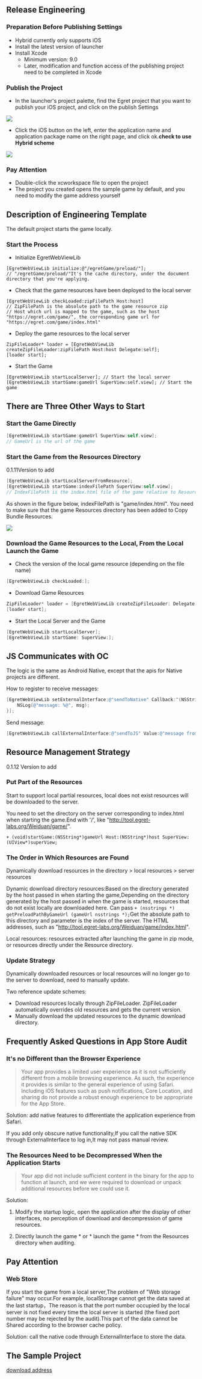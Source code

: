 ## Release Engineering

### Preparation Before Publishing Settings

- Hybrid currently only supports iOS
- Install the latest version of launcher
- Install Xcode 
    - Minimum version: 9.0
    -  Later, modification and function access of the publishing project need to be completed in Xcode

### Publish the Project
- In the launcher's project palette, find the Egret project that you want to publish your iOS project, and click on the publish Settings

![](p0.png)

- Click the iOS button on the left, enter the application name and application package name on the right page, and click ok.**check to use Hybrid scheme**

![](p1.png)

### Pay Attention 

-  Double-click the xcworkspace file to open the project
- The project you created opens the sample game by default, and you need to modify the game address yourself

## Description of Engineering Template

The default project starts the game locally.

### Start the Process

- Initialize EgretWebViewLib

```
[EgretWebViewLib initialize:@"/egretGame/preload/"];
// "/egretGame/preload/"It's the cache directory, under the document directory that you're applying.
```
- Check that the game resources have been deployed to the local server

```
[EgretWebViewLib checkLoaded:zipFilePath Host:host]
// ZipFilePath is the absolute path to the game resource zip
// Host which url is mapped to the game, such as the host "https://egret.com/game/", the corresponding game url for "https://egret.com/game/index.html"
```
- Deploy the game resources to the local server

```
ZipFileLoader* loader = [EgretWebViewLib createZipFileLoader:zipFilePath Host:host Delegate:self];
[loader start];
```
- Start the Game

```
[EgretWebViewLib startLocalServer]; // Start the local server
[EgretWebViewLib startGame:gameUrl SuperView:self.view]; // Start the game
```

## There are Three Other Ways to Start

### Start the Game Directly

```objective-c
[EgretWebViewLib startGame:gameUrl SuperView:self.view];
// GameUrl is the url of the game
```

### Start the Game from the Resources Directory

0.1.11Version to add

```objective-c
[EgretWebViewLib startLocalServerFromResource];
[EgretWebViewLib startGame:indexFilePath SuperView:self.view];
// IndexFilePath is the index.html file of the game relative to Resources
```

As shown in the figure below, indexFilePath is "game/index.html". You need to make sure that the game Resources directory has been added to Copy Bundle Resources.

![](p2.png)

### Download the Game Resources to the Local, From the Local Launch the Game

- Check the version of the local game resource (depending on the file name)

```objective-c
[EgretWebViewLib checkLoaded:];
```

- Download Game Resources

```objective-c
ZipFileLoader* loader = [EgretWebViewLib createZipFileLoader: Delegate:];
[loader start];
```

- Start the Local Server and the Game

```objective-c
[EgretWebViewLib startLocalServer];
[EgretWebViewLib startGame: SuperView:];
```

## JS Communicates with OC

The logic is the same as Android Native, except that the apis for Native projects are different.

How to register to receive messages:

```objective-c
[EgretWebViewLib setExternalInterface:@"sendToNative" Callback:^(NSString* msg) {
    NSLog(@"message: %@", msg);
}];
```

Send message:

```objective-c
[EgretWebViewLib callExternalInterface:@"sendToJS" Value:@"message from OC"];
```

## Resource Management Strategy

0.1.12 Version to add

### Put Part of the Resources

Start to support local partial resources, local does not exist resources will be downloaded to the server.

You need to set the directory on the server corresponding to index.html when starting the game.End with '/', like "http://tool.egret-labs.org/Weiduan/game/".

```
+ (void)startGame:(NSString*)gameUrl Host:(NSString*)host SuperView:(UIView*)superView;
```

### The Order in Which Resources are Found

Dynamically download resources in the directory > local resources > server resources

 Dynamic download directory resources:Based on the directory generated by the host passed in when starting the game,Depending on the directory generated by the host passed in when the game is started, resources that do not exist locally are downloaded here. Can pass ` + (nsstrings *) getPreloadPathByGameUrl (gameUrl nsstrings *); `Get the absolute path to this directory and parameter is the index of the server. The HTML addresses, such as "http://tool.egret-labs.org/Weiduan/game/index.html".

Local resources: resources extracted after launching the game in zip mode, or resources directly under the Resource directory.

### Update Strategy

Dynamically downloaded resources or local resources will no longer go to the server to download, need to manually update.

Two reference update schemes:

- Download resources locally through ZipFileLoader. ZipFileLoader automatically overrides old resources and gets the current version.
- Manually download the updated resources to the dynamic download directory.

## Frequently Asked Questions in App Store Audit

### It's no Different than the Browser Experience

> Your app provides a limited user experience as it is not sufficiently different from a mobile browsing experience. As such, the experience it provides is similar to the general experience of using Safari. Including iOS features such as push notifications, Core Location, and sharing do not provide a robust enough experience to be appropriate for the App Store.

Solution: add native features to differentiate the application experience from Safari.

If you add only obscure native functionality,If you call the native SDK through ExternalInterface to log in,It may not pass manual review.

### The Resources Need to be Decompressed When the Application Starts

> Your app did not include sufficient content in the binary for the app to function at launch, and we were required to download or unpack additional resources before we could use it.

Solution:

1. Modify the startup logic, open the application after the display of other interfaces, no perception of download and decompression of game resources.

2. Directly launch the game * or * launch the game * from the Resources directory when auditing.

##  Pay Attention

### Web Store

If you start the game from a local server,The problem of "Web storage failure" may occur.For example, localStorage cannot get the data saved at the last startup，The reason is that the port number occupied by the local server is not fixed every time the local server is started (the fixed port number may be rejected by the audit).This part of the data cannot be Shared according to the browser cache policy.

Solution: call the native code through ExternalInterface to store the data.

## The Sample Project

[download address](http://tool.egret-labs.org/DocZip/native/demo_ios_hybrid.zip)